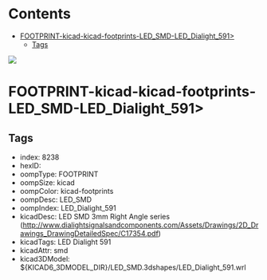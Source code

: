 



Contents
========

* [FOOTPRINT-kicad-kicad-footprints-LED_SMD-LED_Dialight_591>](#footprint-kicad-kicad-footprints-led_smd-led_dialight_591)
	* [Tags](#tags)
  
![][im]
# FOOTPRINT-kicad-kicad-footprints-LED_SMD-LED_Dialight_591>

## Tags

- index: 8238
- hexID: 
- oompType: FOOTPRINT
- oompSize: kicad
- oompColor: kicad-footprints
- oompDesc: LED_SMD
- oompIndex: LED_Dialight_591
- kicadDesc: LED SMD 3mm Right Angle series (http://www.dialightsignalsandcomponents.com/Assets/Drawings/2D_Drawings_DrawingDetailedSpec/C17354.pdf)
- kicadTags: LED Dialight 591
- kicadAttr: smd
- kicad3DModel: ${KICAD6_3DMODEL_DIR}/LED_SMD.3dshapes/LED_Dialight_591.wrl



[im]: image.png
